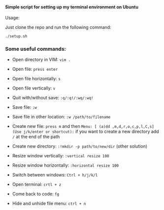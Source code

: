 #### Simple script for setting up my terminal environment on Ubuntu

Usage:

Just clone the repo and run the following command:

```bash
./setup.sh
```

### Some useful commands:

- Open directory in VIM: `vim .`
- Open file: `press enter`
- Open file horizontally: `s`
- Open file vertically: `v`

- Quit with/without save: `:q/:q!/:wq/:wq!`
- Save file: `:w`
- Save file in other location: `:w /path/to/filename`

- Create new file: `press m` and then `Menu: [ (a)dd ,m,d,r,o,c,p,l,C,s] (Use
    j/k/enter or shortcut):` if you want to create a new directory add `/` at
    the end of the path
- Create new directory: `:!mkdir -p path/to/new/dir` (other solution)

- Resize window vertically: `:vertical resize 100`
- Resize window horizontally: `:horizontal resize 100`

- Switch between windows: `Ctrl + h/j/k/l`

- Open terminal: `crtl + z`
- Come back to code: `fg`

- Hide and unhide file menu: `ctrl + n`


